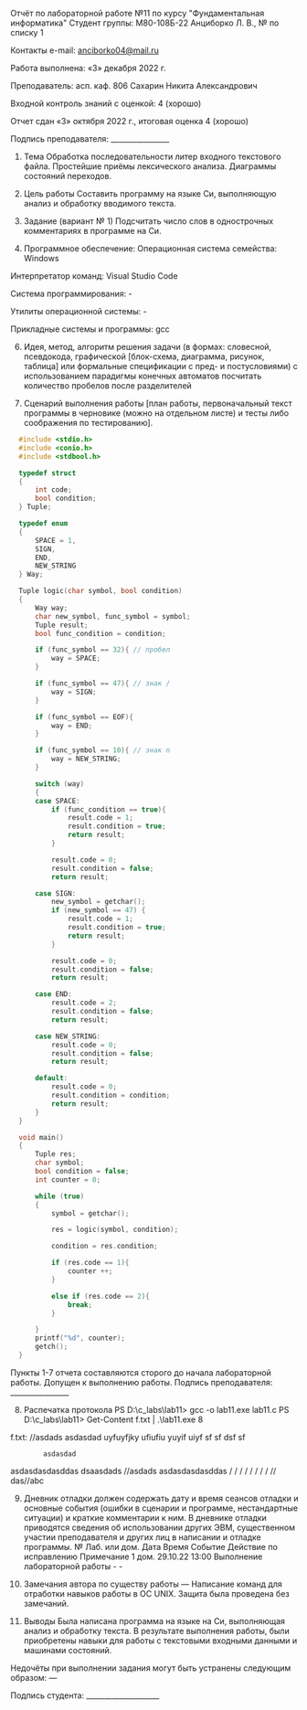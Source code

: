 Отчёт по лабораторной работе №11 по курсу "Фундаментальная информатика"
Студент группы: М80-108Б-22 Анциборко Л. В., № по списку 1

Контакты e-mail: anciborko04@mail.ru

Работа выполнена: «3» декабря 2022 г.

Преподаватель: асп. каф. 806 Сахарин Никита Александрович

Входной контроль знаний с оценкой: 4 (хорошо)

Отчет сдан «3» октября 2022 г., итоговая оценка 4 (хорошо)

Подпись преподавателя: ________________

1. Тема
Обработка последовательности литер входного текстового файла. Простейшие приёмы лексического анализа. Диаграммы состояний переходов.

2. Цель работы
Составить программу на языке Си, выполняющую анализ и обработку вводимого текста.

3. Задание (вариант № 1)
Подсчитать число слов в однострочных комментариях в программе на Си.

5. Программное обеспечение:
Операционная система семейства: Windows

Интерпретатор команд: Visual Studio Code

Система программирования: -

Утилиты операционной системы: -

Прикладные системы и программы: gcc


6. Идея, метод, алгоритм решения задачи (в формах: словесной, псевдокода, графической [блок-схема, диаграмма, рисунок, таблица] или формальные спецификации с пред- и постусловиями)
с использованием парадигмы конечных автоматов посчитать количество пробелов после разделителей

7. Сценарий выполнения работы [план работы, первоначальный текст программы в черновике (можно на отдельном листе) и тесты либо соображения по тестированию].
``` c
  #include <stdio.h>
  #include <conio.h>
  #include <stdbool.h>

  typedef struct
  {
      int code;
      bool condition;
  } Tuple;

  typedef enum 
  {
      SPACE = 1,
      SIGN,
      END,
      NEW_STRING
  } Way;

  Tuple logic(char symbol, bool condition)
  {   
      Way way;
      char new_symbol, func_symbol = symbol;
      Tuple result;
      bool func_condition = condition;

      if (func_symbol == 32){ // пробел
          way = SPACE;
      }

      if (func_symbol == 47){ // знак /
          way = SIGN;
      }

      if (func_symbol == EOF){
          way = END;
      }

      if (func_symbol == 10){ // знак n
          way = NEW_STRING;
      }

      switch (way)
      {
      case SPACE:
          if (func_condition == true){
              result.code = 1;
              result.condition = true;
              return result;
          }

          result.code = 0;
          result.condition = false;
          return result;

      case SIGN:
          new_symbol = getchar();
          if (new_symbol == 47) {
              result.code = 1;
              result.condition = true;
              return result;
          }

          result.code = 0;
          result.condition = false;
          return result;

      case END:
          result.code = 2;
          result.condition = false;
          return result;

      case NEW_STRING:
          result.code = 0;
          result.condition = false;
          return result;

      default:
          result.code = 0;
          result.condition = condition;
          return result;
      }
  }

  void main()
  {   
      Tuple res;
      char symbol;
      bool condition = false;
      int counter = 0;

      while (true)
      {
          symbol = getchar();

          res = logic(symbol, condition);

          condition = res.condition;

          if (res.code == 1){
              counter ++;
          }

          else if (res.code == 2){
              break;
          }

      }
      printf("%d", counter);
      getch();
  }
```
Пункты 1-7 отчета составляются сторого до начала лабораторной работы. Допущен к выполнению работы.
Подпись преподавателя: ________________

8. Распечатка протокола
PS D:\c_labs\lab11> gcc -o lab11.exe lab11.c
PS D:\c_labs\lab11> Get-Content f.txt | .\lab11.exe
8

f.txt:
//asdads asdasdad
uyfuyfjky ufiufiu yuyif uiyf 
sf sf dsf sf 

            asdasdad
asdasdasdasddas
dsaasdads //asdads  asdasdasdasddas
/ / / / / / / /
// 
das//abc

9. Дневник отладки должен содержать дату и время сеансов отладки и основные события (ошибки в сценарии и программе, нестандартные ситуации) и краткие комментарии к ним. В дневнике отладки приводятся сведения об использовании других ЭВМ, существенном участии преподавателя и других лиц в написании и отладке программы.
№	Лаб. или дом.	Дата	Время	Событие	Действие по исправлению	Примечание
1	дом.	29.10.22	13:00	Выполнение лабораторной работы	-	-
10. Замечания автора по существу работы — Написание команд для отработки навыков работы в ОС UNIX.
Защита была проведена без замечаний.

11. Выводы
Была написана программа на языке на Си, выполняющая анализ и обработку текста. В результате выполнения работы, были приобретены навыки для работы с текстовыми входными данными и машинами состояний.

Недочёты при выполнении задания могут быть устранены следующим образом: —

Подпись студента: ____________________
